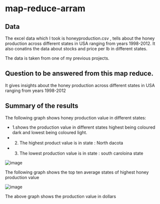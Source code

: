 # map-reduce-arram

## Data

The excel data which I took is honeyproduction.csv , tells about the honey production across different states in USA ranging from years 1998-2012.
It also conatins the data about stocks and price per lb in different states.

The data is taken from one of my previous projects. 

## Question to be answered from this map reduce.
It gives insights about the honey production across different states in USA ranging from years 1998-2012

## Summary of the results

The following graph shows honey production value in different states:
- 1.shows the production value in different states highest being coloured dark and lowest being coloured light.
- 2. The highest product value is in state : North dacota
- 3. The lowest production value is in state : south caroloina state

![image](https://user-images.githubusercontent.com/77767099/152582311-ef09e49d-354a-4261-82b7-8e8954730ddc.png)

The following graph shows the top ten average states of highest honey production value

![image](https://user-images.githubusercontent.com/77767099/152582615-ebcf1dfb-e609-4cf8-a91c-9761b4aea61a.png)
 
 The above graph shows the production value in dollars 






